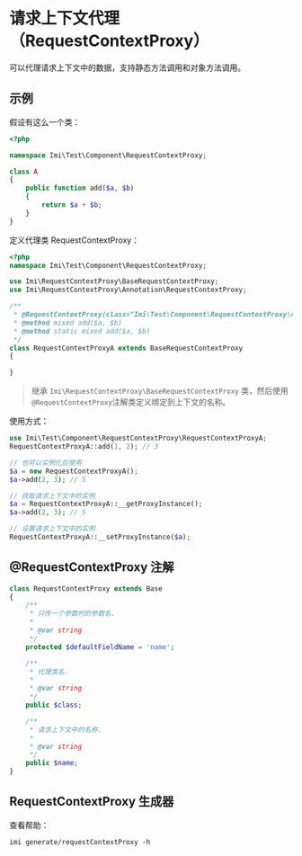 # 请求上下文代理（RequestContextProxy）

可以代理请求上下文中的数据，支持静态方法调用和对象方法调用。

## 示例

假设有这么一个类：

```php
<?php

namespace Imi\Test\Component\RequestContextProxy;

class A
{
    public function add($a, $b)
    {
        return $a + $b;
    }
}

```

定义代理类 RequestContextProxy：

```php
<?php
namespace Imi\Test\Component\RequestContextProxy;

use Imi\RequestContextProxy\BaseRequestContextProxy;
use Imi\RequestContextProxy\Annotation\RequestContextProxy;

/**
 * @RequestContextProxy(class="Imi\Test\Component\RequestContextProxy\A", name="testRequestContextProxyA")
 * @method mixed add($a, $b)
 * @method static mixed add($a, $b)
 */
class RequestContextProxyA extends BaseRequestContextProxy
{

}

```

> 继承 `Imi\RequestContextProxy\BaseRequestContextProxy` 类，然后使用`@RequestContextProxy`注解类定义绑定到上下文的名称。

使用方式：

```php
use Imi\Test\Component\RequestContextProxy\RequestContextProxyA;
RequestContextProxyA::add(1, 2); // 3

// 也可以实例化后使用
$a = new RequestContextProxyA();
$a->add(2, 3); // 5

// 获取请求上下文中的实例
$a = RequestContextProxyA::__getProxyInstance();
$a->add(2, 3); // 5

// 设置请求上下文中的实例
RequestContextProxyA::__setProxyInstance($a);
```

## @RequestContextProxy 注解

```php
class RequestContextProxy extends Base
{
    /**
     * 只传一个参数时的参数名.
     *
     * @var string
     */
    protected $defaultFieldName = 'name';

    /**
     * 代理类名.
     *
     * @var string
     */
    public $class;

    /**
     * 请求上下文中的名称.
     *
     * @var string
     */
    public $name;
}
```

## RequestContextProxy 生成器

查看帮助：

`imi generate/requestContextProxy -h`
